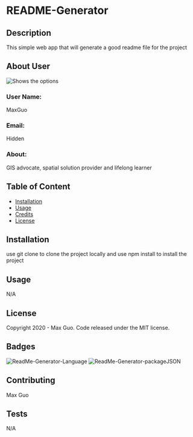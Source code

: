 
# README-Generator

## Description

This simple web app that  will generate a good readme file for the project

## About User

![Shows the options](https://avatars1.githubusercontent.com/u/15637597?v=4)

### User Name:

MaxGuo

### Email:

Hidden

### About:

GIS advocate, spatial solution provider and lifelong learner  

## Table of Content
    
* [Installation](#installation)
* [Usage](#usage)
* [Credits](#credits)
* [License](#license)

## Installation

use git clone to clone the project locally and use npm install to install the project 

## Usage 

N/A 


## License

Copyright 2020 - Max Guo. Code released under the MIT license.

## Badges

![ReadMe-Generator-Language](https://img.shields.io/github/languages/top/Maxguojiaqi/README-Generator)
![ReadMe-Generator-packageJSON](https://img.shields.io/github/package-json/v/Maxguojiaqi/README-Generator)

## Contributing

Max Guo

## Tests

N/A

    
